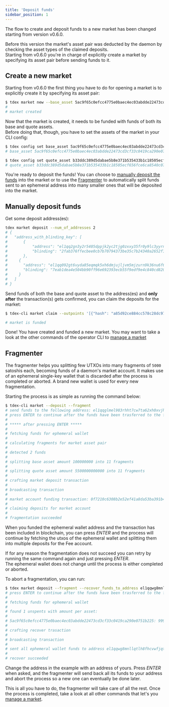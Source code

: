 ```yaml
---
title: 'Deposit funds'
sidebar_position: 1
---
```


The flow to create and deposit funds to a new market has been changed starting from version v0.6.0.

Before this version the market's asset pair was deducted by the daemon by checking the asset types of the claimed deposits.  
Starting from v0.6.0 you're in charge of explicitly create a market by specifying its asset pair before sending funds to it.

## Create a new market

Starting from v0.6.0 the first thing you have to do for opening a market is to explicitly create it by specifying its asset pair:

```bash
$ tdex market new --base_asset 5ac9f65c0efcc4775e0baec4ec03abdde22473cd3cf33c0419ca290e0751b225 --quote_asset b33ddc389d5dabae5b8e371b535433b1c18505ecf656fce6ca8540c07ec2bde5
#
# market created
```

Now that the market is created, it needs to be funded with funds of both its base and quote assets.  
Before doing that, though, you have to set the assets of the market in your CLI config:

```bash
$ tdex config set base_asset 5ac9f65c0efcc4775e0baec4ec03abdde22473cd3cf33c0419ca290e0751b225
# base_asset 5ac9f65c0efcc4775e0baec4ec03abdde22473cd3cf33c0419ca290e0751b225 has been set

$ tdex config set quote_asset b33ddc389d5dabae5b8e371b535433b1c18505ecf656fce6ca8540c07ec2bde5
# quote_asset b33ddc389d5dabae5b8e371b535433b1c18505ecf656fce6ca8540c07ec2bde5 has been set
```

You're ready to deposit the funds! You can choose to [manually deposit the funds](#manually-deposit-funds) into the market or to use the [Fragmenter](#fragmenter) to automatically split funds sent to an ephemeral address into many smaller ones that will be deposited into the market.

## Manually deposit funds

Get some deposit address(es):

```bash
tdex market deposit --num_of_addresses 2
# {
# 	"address_with_blinding_key": [
# 		{
# 			"address": "el1qq2gn3y2r5405dppjk2yc2tjg0zxxy35fr0y9lc3yyrnyf07ktuht0ymzrh8hnjwl62w9ws6jwl3yh40k8cd26wfc27sug3rmh",
# 			"blinding": "2fab376ffecbee0cb7b70794373be35c7b24340a2652f1a10c8200b04ab3eedb"
# 		},
#     {
#     	"address": "el1qq092gt6vyda85eqmqk5xh6dmjujljvm5mjzurn9k36nu6f6veheqqyh3hgtlwpd0y70tdccf5ua395hugwjv2ccw237cl9tal",
#     	"blinding": "7eab1dea4e504bb90ff96e692393ecb55f9edf9e4c840cd820e24ef27f4a27b0"
#     }
# 	]
# }
```

Send funds of both the base and quote asset to the address(es) and **only after** the transaction(s) gets confirmed, you can claim the deposits for the market:

```bash
$ tdex-cli market claim --outpoints '[{"hash": "a85d92ce884cc578c28dc976166ab848c78580ab217d3cb66ab44f423e402adb", "index": 1}, {"hash": "57fc2ff04316f753a042b129a2f381471baf1adb11caa5e596a6c9ac339ebc47", "index": 1}]'

# market is funded
```

Done! You have created and funded a new market. You may want to take a look at the other commands of the operator CLI to [manage a market](manage_account.md)

## Fragmenter

The fragmenter helps you splitting few UTXOs into many fragments of `5000` satoshis each, becoming funds of a daemon's market account. It makes use of an ephemeral single-key wallet that is discarded after the process is completed or aborted. A brand new wallet is used for every new fragmentation.

Starting the process is as simple as running the command below:

```bash
$ tdex-cli market --deposit --fragment
# send funds to the following address: el1qqglmel983rhht7cw7ta62xh0xvjh83r65m7d4rjfnswla8da4l6kx5fhrsy4m9wuvmyynre730qguggfahhvyn2cpqqpdwhac
# press ENTER to continue after the funds have been trasferred to the fragmenter
#
# ***** after pressing ENTER *****
#
# fetching funds for ephemeral wallet
#
# calculating fragments for market asset pair
#
# detected 2 funds
#
# splitting base asset amount 100000000 into 11 fragments
#
# splitting quote asset amount 5500000000000 into 11 fragments
#
# crafting market deposit transaction
#
# broadcasting transaction
#
# market account funding transaction: 0f7210c6308b2e52ef41a8da53ba391b43b1624b718cd75bc5cd12e26f854276
#
# claiming deposits for market account
#
# fragmentation succeeded
```

When you funded the ephemeral wallet address and the transaction has been included in blockchain, you can press _ENTER_ and the process will continue by fetching the utxos of the ephemeral wallet and splitting them into multiple deposits for the Fee account.

If for any reason the fragmentation does not succeed you can retry by running the same command again and just pressing _ENTER_.  
The ephemeral wallet does not change until the process is either completed or aborted.

To abort a fragmentation, you can run:

```bash
$ tdex market deposit --fragment --recover_funds_to_address el1qqwg8mnllqtlh8fhcvwfjqt8eapptmh2l39cegs0a89qyu9hp6upyg8tu35l9z83crtqrrgps8ma4fn358sghku2d3e378y7aw
# press ENTER to continue after the funds have been trasferred to the fragmenter
#
# fetching funds for ephemeral wallet
#
# found 1 unspents with amount per asset:
#
# 5ac9f65c0efcc4775e0baec4ec03abdde22473cd3cf33c0419ca290e0751b225: 99999868 (network fees deducted)
#
# crafting recover trasaction
#
# broadcasting transaction
#
# sent all ephemeral wallet funds to address el1qqwg8mnllqtlh8fhcvwfjqt8eapptmh2l39cegs0a89qyu9hp6upyg8tu35l9z83crtqrrgps8ma4fn358sghku2d3e378y7aw in tx: 2a4dfc6b73a9e08ba3e6904dd98bcaf98814f1b1c9e648ae0f555fb3448d2026
#
# recover succeeded
```

Change the address in the example with an address of yours. Press _ENTER_ when asked, and the fragmenter will send back all its funds to your address and abort the process so a new one can eventually be done later.

This is all you have to do, the fragmenter will take care of all the rest. Once the process is completed, take a look at all other commands that let's you [manage a market](manage_account.md).
